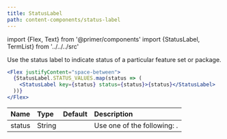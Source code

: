 ```yaml
---
title: StatusLabel
path: content-components/status-label
---
```


import {Flex, Text} from '@primer/components'
import {StatusLabel, TermList} from '../../../src'

Use the status label to indicate status of a particular feature set or package.

```.jsx
<Flex justifyContent="space-between">
  {StatusLabel.STATUS_VALUES.map(status => (
    <StatusLabel key={status} status={status}>{status}</StatusLabel>
  ))}
</Flex>
```

| Name | Type | Default | Description |
| :- | :- | :-: | :- |
| status | String |  | Use one of the following: <TermList termComponent="code" children={StatusLabel.STATUS_VALUES} />. |

